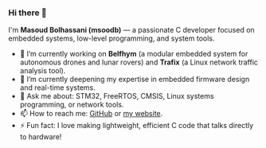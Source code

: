 ### Hi there 👋

I'm **Masoud Bolhassani (msoodb)** — a passionate C developer focused on embedded systems, low-level programming, and system tools.

- 🔭 I’m currently working on **Belfhym** (a modular embedded system for autonomous drones and lunar rovers) and **Trafix** (a Linux network traffic analysis tool).
- 🌱 I’m currently deepening my expertise in embedded firmware design and real-time systems.
- 💬 Ask me about: STM32, FreeRTOS, CMSIS, Linux systems programming, or network tools.
- 📫 How to reach me: [GitHub](https://github.com/msoodb) or [my website](https://msoodb.org).
- ⚡ Fun fact: I love making lightweight, efficient C code that talks directly to hardware!
